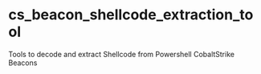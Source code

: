 # cs_beacon_shellcode_extraction_tool
Tools to decode and extract Shellcode from Powershell CobaltStrike Beacons
